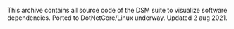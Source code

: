 This archive contains all source code of the DSM suite to visualize software dependencies.
Ported to DotNetCore/Linux underway. Updated 2 aug 2021.
